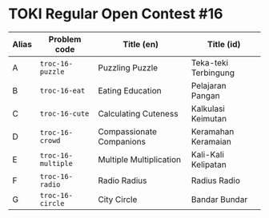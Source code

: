 # TOKI Regular Open Contest #16

| Alias | Problem code        | Title (en)               | Title (id)           |
| ----- | ------------------- | ------------------------ | -------------------- |
| A     | `troc-16-puzzle`    | Puzzling Puzzle          | Teka-teki Terbingung |
| B     | `troc-16-eat`       | Eating Education         | Pelajaran Pangan     |
| C     | `troc-16-cute`      | Calculating Cuteness     | Kalkulasi Keimutan   |
| D     | `troc-16-crowd`     | Compassionate Companions | Keramahan Keramaian  |
| E     | `troc-16-multiple`  | Multiple Multiplication  | Kali-Kali Kelipatan  |
| F     | `troc-16-radio`     | Radio Radius             | Radius Radio         |
| G     | `troc-16-circle`    | City Circle              | Bandar Bundar        |
